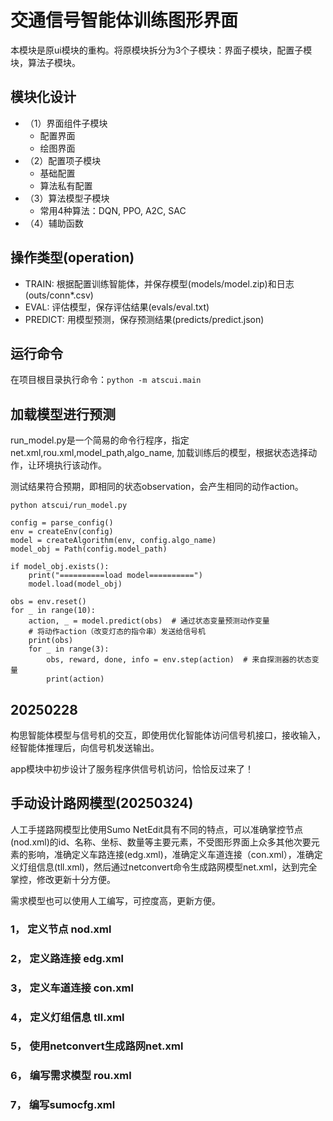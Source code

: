 # 交通信号智能体训练图形界面

本模块是原ui模块的重构。将原模块拆分为3个子模块：界面子模块，配置子模块，算法子模块。

## 模块化设计

- （1）界面组件子模块
  - 配置界面
  - 绘图界面
- （2）配置项子模块
  - 基础配置
  - 算法私有配置
- （3）算法模型子模块
  - 常用4种算法：DQN, PPO, A2C, SAC
- （4）辅助函数

## 操作类型(operation)

- TRAIN: 根据配置训练智能体，并保存模型(models/model.zip)和日志(outs/conn*.csv)
- EVAL: 评估模型，保存评估结果(evals/eval.txt)
- PREDICT: 用模型预测，保存预测结果(predicts/predict.json)

## 运行命令

在项目根目录执行命令：``` python -m atscui.main ```

## 加载模型进行预测

run_model.py是一个简易的命令行程序，指定net.xml,rou.xml,model_path,algo_name,
加载训练后的模型，根据状态选择动作，让环境执行该动作。

测试结果符合预期，即相同的状态observation，会产生相同的动作action。

```
python atscui/run_model.py 
```

```
config = parse_config()
env = createEnv(config)
model = createAlgorithm(env, config.algo_name)
model_obj = Path(config.model_path)

if model_obj.exists():
    print("==========load model==========")
    model.load(model_obj)

obs = env.reset()
for _ in range(10):
    action, _ = model.predict(obs)  # 通过状态变量预测动作变量
    # 将动作action（改变灯态的指令串）发送给信号机
    print(obs)
    for _ in range(3):
        obs, reward, done, info = env.step(action)  # 来自探测器的状态变量
        print(action)
```

## 20250228

构思智能体模型与信号机的交互，即使用优化智能体访问信号机接口，接收输入，经智能体推理后，向信号机发送输出。

app模块中初步设计了服务程序供信号机访问，恰恰反过来了！

## 手动设计路网模型(20250324)

人工手搓路网模型比使用Sumo NetEdit具有不同的特点，可以准确掌控节点(nod.xml)的id、名称、坐标、数量等主要元素，不受图形界面上众多其他次要元素的影响，准确定义车路连接(edg.xml)，准确定义车道连接（con.xml），准确定义灯组信息(tll.xml)，然后通过netconvert命令生成路网模型net.xml，达到完全掌控，修改更新十分方便。

需求模型也可以使用人工编写，可控度高，更新方便。

### 1， 定义节点 nod.xml

### 2， 定义路连接 edg.xml

### 3， 定义车道连接 con.xml

### 4， 定义灯组信息 tll.xml

### 5， 使用netconvert生成路网net.xml

### 6， 编写需求模型 rou.xml

### 7， 编写sumocfg.xml
